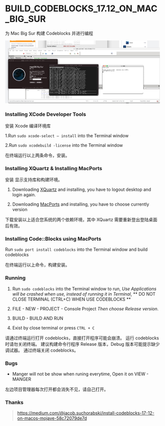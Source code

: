 # BUILD_CODEBLOCKS_17.12_ON_MAC_BIG_SUR
为 Mac Big Sur 构建 Codeblocks 并进行编程

![screen](./screen.png)

### Installing XCode Developer Tools
安装 Xcode 编译环境库

1.Run `sudo xcode-select — install` into the Terminal window

2.Run `sudo xcodebuild -license` into the Terminal window

在终端运行以上两条命令，安装。


### Installing XQuartz  & Installing MacPorts
安装 显示支持库和构建环境。

1. Downloading [XQuartz](https://www.xquartz.org/) and installing, you have to logout desktop and login again. 

2. Downloading [MacPorts](https://www.macports.org/install.php) and installing, you have to choose currently version

下载安装以上适合您系统的两个依赖环境，其中 XQuartz 需要重新登出登陆桌面后有效。

### Installing Code::Blocks using MacPorts

Run `sudo port install codeblocks` into the Terminal window and build codeblocks

在终端运行以上命令，构建安装。

### Running

1. Run `sudo codeblocks` into the Terminal window to run, *Use Applications will be crashed when use, instead of running it in Terminal*, ** DO NOT CLOSE TERMINAL (CTRL+C) WHEN USE CODEBLOCKS  **

2. FILE - NEW - PROJECT - Console Project *Then choose Release version*. 

3. BUILD - BUILD AND RUN 

4. Exist by close terminal or press `CTRL + C`

请通过终端运行打开 codeblocks，直接打开程序可能会崩溃。
运行 codeblocks 时请勿关闭终端。
建议构建命令行程序 Release 版本，Debug 版本可能提示缺少调试器。
通过终端关闭 codeblocks。

### Bugs

- Manger will not be show when runing everytime, Open it on VIEW - MANGER

左边项目管理器每次打开都会消失不见，请自己打开。

### Thanks

> https://medium.com/@jacob.suchorabski/install-codeblocks-17-12-on-macos-mojave-58c72079de7d


